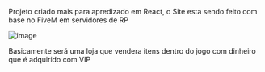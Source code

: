 Projeto criado mais para apredizado em React, o Site esta sendo feito com base no FiveM em servidores de RP

![image](https://github.com/Adpneto/fivem-shop-vip/assets/11083031/6870d983-c09f-439e-96fc-c86edb4a7d60)

Basicamente será uma loja que vendera itens dentro do jogo com dinheiro que é adquirido com VIP
